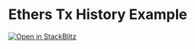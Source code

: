 # Ethers Tx History Example

[![Open in StackBlitz](https://developer.stackblitz.com/img/open_in_stackblitz.svg)](https://stackblitz.com/github/lens-network/sdk/tree/main/examples/tx-history)
